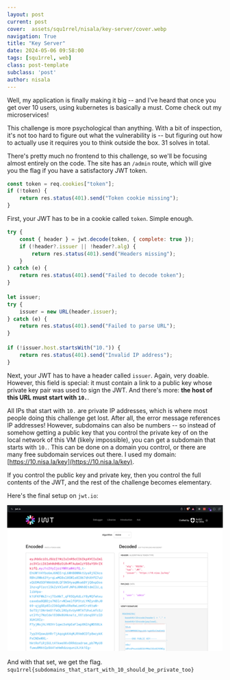 ```yaml
---
layout: post
current: post
cover:  assets/squ1rrel/nisala/key-server/cover.webp
navigation: True
title: "Key Server"
date: 2024-05-06 09:58:00
tags: [squ1rrel, web]
class: post-template
subclass: 'post'
author: nisala
---
```


Well, my application is finally making it big -- and I've heard that once you get over 10 users, using kubernetes is basically a must. Come check out my microservices!

This challenge is more psychological than anything. With a bit of inspection, it's not too hard to figure out what the vulnerability is -- but figuring out how to actually use it requires you to think outside the box. 31 solves in total.

There's pretty much no frontend to this challenge, so we'll be focusing almost entirely on the code. The site has an `/admin` route, which will give you the flag if you have a satisfactory JWT token. 

```js
const token = req.cookies["token"];
if (!token) {
    return res.status(401).send("Token cookie missing");
}
```

First, your JWT has to be in a cookie called `token`. Simple enough.

```js
try {
    const { header } = jwt.decode(token, { complete: true });
    if (!header?.issuer || !header?.alg) {
        return res.status(401).send("Headers missing");
    }
} catch (e) {
    return res.status(401).send("Failed to decode token");
}

let issuer;
try {
    issuer = new URL(header.issuer);
} catch (e) {
    return res.status(401).send("Failed to parse URL");
}

if (!issuer.host.startsWith("10.")) {
    return res.status(401).send("Invalid IP address");
}
```

Next, your JWT has to have a header called `issuer`. Again, very doable. However, this field is special: it must contain a link to a public key whose private key pair was used to sign the JWT. And there's more: **the host of this URL must start with `10.`**.

All IPs that start with `10.` are private IP addresses, which is where most people doing this challenge get lost. After all, the error message references IP addresses! However, subdomains can also be numbers -- so instead of somehow getting a public key that you control the private key of on the local network of this VM (likely impossible), you can get a subdomain that starts with `10.`. This can be done on a domain you control, or there are many free subdomain services out there. I used my domain: [https://10.nisa.la/key](https://10.nisa.la/key).

If you control the public key and private key, then you control the full contents of the JWT, and the rest of the challenge becomes elementary.

Here's the final setup on `jwt.io`:

![jwt.io setup](/assets/squ1rrel/nisala/key-server/jwt.png)

And with that set, we get the flag. `squ1rrel{subdomains_that_start_with_10_should_be_private_too}`